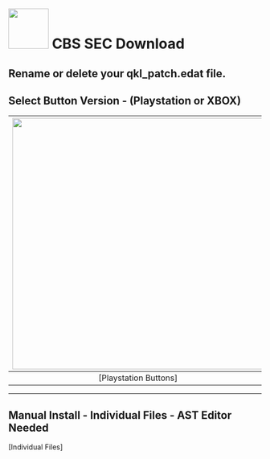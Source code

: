 # <img width="80" src="https://github.com/dylanhale/ScorebugMods/blob/main/assets/images/CBSSEC.png"> CBS SEC Download

## Rename or delete your qkl_patch.edat file.

## Select Button Version - (Playstation or XBOX)
| <img width="500" src="https://github.com/dylanhale/ScorebugMods/blob/main/assets/images/PlaystationC.png">  | <img width="500" src="https://github.com/dylanhale/ScorebugMods/blob/main/assets/images/XboxC.png">
|:---:|:---:|
| [Playstation Buttons] | [XBOX Buttons](https://www.mediafire.com/file/o3upeaof2z9zlkh/SEC-XboxButtons-V20.rar/file) |

---------
## Manual Install - Individual Files - AST Editor Needed
[Individual Files]
